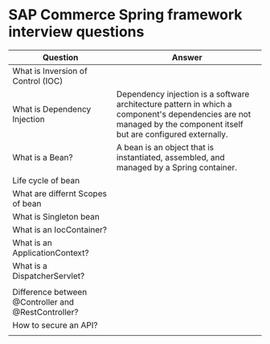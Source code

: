# SAP Commerce Spring framework interview questions

| Question                                            | Answer                                                                                                                                                             |
| --------------------------------------------------- | ------------------------------------------------------------------------------------------------------------------------------------------------------------------ |
| What is Inversion of Control (IOC)                  |                                                                                                                                                                    |
| What is Dependency Injection                        | Dependency injection is a software architecture pattern in which a component's dependencies are not managed by the component itself but are configured externally. |
| What is a Bean?                                     | A bean is an object that is instantiated, assembled, and managed by a Spring container.                                                                            |
| Life cycle of bean                                  |                                                                                                                                                                    |
| What are differnt Scopes of bean                    |                                                                                                                                                                    |
| What is Singleton bean                              |                                                                                                                                                                    |
| What is an IocContainer?                            |                                                                                                                                                                    |
| What is an ApplicationContext?                      |                                                                                                                                                                    |
| What is a DispatcherServlet?                        |                                                                                                                                                                    |
|                                                     |                                                                                                                                                                    |
| Difference between @Controller and @RestController? |                                                                                                                                                                    |
| How to secure an API?                               |                                                                                                                                                                    |
|                                                     |                                                                                                                                                                    |
